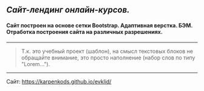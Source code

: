 ## _Сайт-лендинг онлайн-курсов._	

#### Сайт построен на основе сетки Bootstrap. Адаптивная верстка. БЭМ. Отработка построения сайта на различных разрешениях. 
***
>Т.к. это учебный проект (шаблон), на смысл текстовых блоков не обращайте внимание, это просто наполнение (набор слов по типу "Lorem...").
***
Сайт: https://karpenkods.github.io/evklid/





